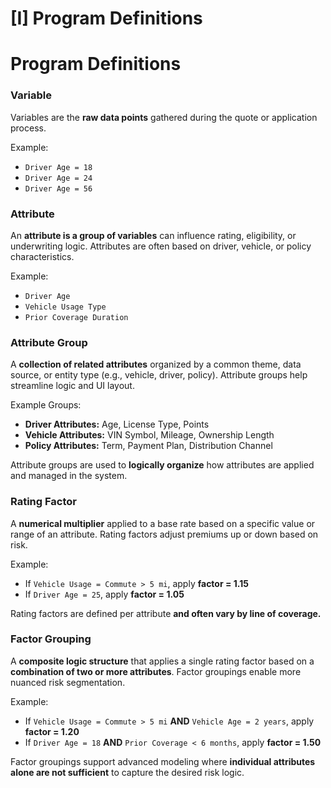 # [I] Program Definitions

# Program Definitions

### Variable

Variables are the **raw data points** gathered during the quote or application process.

Example: 

- `Driver Age = 18`
- `Driver Age = 24`
- `Driver Age = 56`

### **Attribute**

An **attribute is a group of variables** can influence rating, eligibility, or underwriting logic. Attributes are often based on driver, vehicle, or policy characteristics.

Example:

- `Driver Age`
- `Vehicle Usage Type`
- `Prior Coverage Duration`

### **Attribute Group**

A **collection of related attributes** organized by a common theme, data source, or entity type (e.g., vehicle, driver, policy). Attribute groups help streamline logic and UI layout.

Example Groups:

- **Driver Attributes:** Age, License Type, Points
- **Vehicle Attributes:** VIN Symbol, Mileage, Ownership Length
- **Policy Attributes:** Term, Payment Plan, Distribution Channel

Attribute groups are used to **logically organize** how attributes are applied and managed in the system.

### **Rating Factor**

A **numerical multiplier** applied to a base rate based on a specific value or range of an attribute. Rating factors adjust premiums up or down based on risk.

Example:

- If `Vehicle Usage = Commute > 5 mi`, apply **factor = 1.15**
- If `Driver Age = 25`, apply **factor = 1.05**

Rating factors are defined per attribute **and often vary by line of coverage.**

### **Factor Grouping**

A **composite logic structure** that applies a single rating factor based on a **combination of two or more attributes**. Factor groupings enable more nuanced risk segmentation.

Example:

- If `Vehicle Usage = Commute > 5 mi` **AND** `Vehicle Age = 2 years`, apply **factor = 1.20**
- If `Driver Age = 18` **AND** `Prior Coverage < 6 months`, apply **factor = 1.50**

Factor groupings support advanced modeling where **individual attributes alone are not sufficient** to capture the desired risk logic.